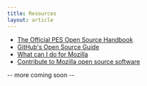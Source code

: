 ```yaml
---
title: Resources
layout: article
---
```


- [The Official PES Open Source Handbook](/resources/handbook)
- [GitHub's Open Source Guide](https://opensource.guide)
- [What can I do for Mozilla](https://www.whatcanidoformozilla.org/)
- [Contribute to Mozilla open source software](https://codetribute.mozilla.org/)

-- more coming soon --
